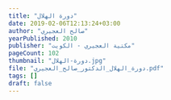 ```yaml
---
title: "دورة الهلال"
date: 2019-02-06T12:13:24+03:00
author: "صالح العجيري"
yearPublished: 2010
publisher: "مكتية العجيري - الكويت"
pageCount: 102
thumbnail: "دورة-الهلال.jpg"
file: "دورة_الهلال_الدكتور_صالح_العجيري.pdf"
tags: []
draft: false
---
```

